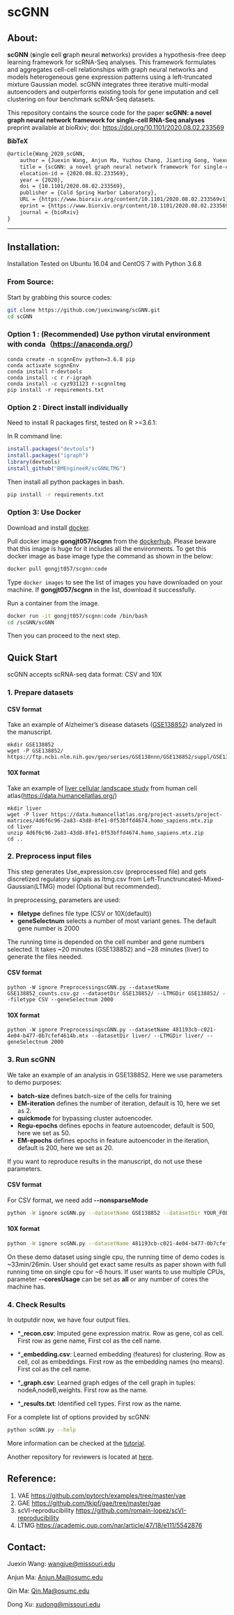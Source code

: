 # scGNN   

## About:

__scGNN__ (**s**ingle **c**ell **g**raph **n**eural **n**etworks) provides a hypothesis-free deep learning framework for scRNA-Seq analyses. This framework formulates and aggregates cell-cell relationships with graph neural networks and models heterogeneous gene expression patterns using a left-truncated mixture Gaussian model. scGNN integrates three iterative multi-modal autoencoders and outperforms existing tools for gene imputation and cell clustering on four benchmark scRNA-Seq datasets.

This repository contains the source code for the paper **scGNN: a novel graph neural network framework for single-cell RNA-Seq analyses** preprint available at bioRxiv; doi: https://doi.org/10.1101/2020.08.02.233569

**BibTeX**

```latex
@article{Wang_2020_scGNN,
	author = {Juexin Wang, Anjun Ma, Yuzhou Chang, Jianting Gong, Yuexu Jiang, Hongjun Fu, Cankun Wang, Ren Qi, Qin Ma, Dong Xu},
	title = {scGNN: a novel graph neural network framework for single-cell RNA-Seq analyses},
	elocation-id = {2020.08.02.233569},
	year = {2020},
	doi = {10.1101/2020.08.02.233569},
	publisher = {Cold Spring Harbor Laboratory},
	URL = {https://www.biorxiv.org/content/10.1101/2020.08.02.233569v1},
	eprint = {https://www.biorxiv.org/content/10.1101/2020.08.02.233569v1.full.pdf},
	journal = {bioRxiv}
}
```
--------------------------------------------------------------------------------

## Installation:

Installation Tested on Ubuntu 16.04 and CentOS 7 with Python 3.6.8

### From Source:

Start by grabbing this source codes:

```bash
git clone https://github.com/juexinwang/scGNN.git
cd scGNN
```

### Option 1 : (Recommended) Use python virutal environment with conda（<https://anaconda.org/>）

```shell
conda create -n scgnnEnv python=3.6.8 pip
conda activate scgnnEnv
conda install r-devtools
conda install -c r r-igraph
conda install -c cyz931123 r-scgnnltmg
pip install -r requirements.txt
```

### Option 2 : Direct install individually

Need to install R packages first, tested on R >=3.6.1:

In R command line:

```R
install.packages("devtools")
install.packages("igraph")
library(devtools)
install_github("BMEngineeR/scGNNLTMG")
```

Then install all python packages in bash.

```bash
pip install -r requirements.txt
```

### Option 3: Use Docker

Download and install [docker](https://www.docker.com/products/docker-desktop).

Pull docker image **gongjt057/scgnn** from the [dockerhub](https://hub.docker.com/). Please beware that this image is huge for it includes all the environments. To get this docker image as base image type the command as shown in the below:

```bash
docker pull gongjt057/scgnn:code
```

Type `docker images` to see the list of images you have downloaded on your machine. If **gongjt057/scgnn** in the list, download it successfully.

Run a container from the image.

```bash
docker run -it gongjt057/scgnn:code /bin/bash
cd /scGNN/scGNN
```

Then you can proceed to the next step.

## Quick Start

scGNN accepts scRNA-seq data format: CSV and 10X

### 1. Prepare datasets

#### CSV format

Take an example of Alzheimer’s disease datasets ([GSE138852](https://www.ncbi.nlm.nih.gov/geo/query/acc.cgi?acc=GSE138852)) analyzed in the manuscript.

```shell
mkdir GSE138852
wget -P GSE138852/ https://ftp.ncbi.nlm.nih.gov/geo/series/GSE138nnn/GSE138852/suppl/GSE138852_counts.csv.gz
```

#### 10X format

Take an example of [liver cellular landscape study](https://data.humancellatlas.org/explore/projects/4d6f6c96-2a83-43d8-8fe1-0f53bffd4674) from human cell atlas(<https://data.humancellatlas.org/>)

```shell
mkdir liver
wget -P liver https://data.humancellatlas.org/project-assets/project-matrices/4d6f6c96-2a83-43d8-8fe1-0f53bffd4674.homo_sapiens.mtx.zip
cd liver
unzip 4d6f6c96-2a83-43d8-8fe1-0f53bffd4674.homo_sapiens.mtx.zip
cd ..
```

### 2. Preprocess input files

This step generates Use_expression.csv (preprocessed file) and gets discretized regulatory signals as ltmg.csv from Left-Trunctruncated-Mixed-Gaussian(LTMG) model (Optional but recommended).  

In preprocessing, parameters are used:

- **filetype** defines file type (CSV or 10X(default))  
- **geneSelectnum** selects a number of most variant genes. The default gene number is 2000 

The running time is depended on the cell number and gene numbers selected. It takes ~20 minutes (GSE138852) and ~28 minutes (liver) to generate the files needed.

#### CSV format

```shell
python -W ignore PreprocessingscGNN.py --datasetName GSE138852_counts.csv.gz --datasetDir GSE138852/ --LTMGDir GSE138852/ --filetype CSV --geneSelectnum 2000
```

#### 10X format

```shell
python -W ignore PreprocessingscGNN.py --datasetName 481193cb-c021-4e04-b477-0b7cfef4614b.mtx --datasetDir liver/ --LTMGDir liver/ --geneSelectnum 2000
```

### 3. Run scGNN

We take an example of an analysis in GSE138852. Here we use parameters to demo purposes:

- **batch-size** defines batch-size of the cells for training
- **EM-iteration** defines the number of iteration, default is 10, here we set as 2. 
- **quickmode** for bypassing cluster autoencoder.
- **Regu-epochs** defines epochs in feature autoencoder, default is 500, here we set as 50.
- **EM-epochs** defines epochs in feature autoencoder in the iteration, default is 200, here we set as 20.

If you want to reproduce results in the manuscript, do not use these parameters. 

#### CSV format

For CSV format, we need add **--nonsparseMode**

```bash
python -W ignore scGNN.py --datasetName GSE138852 --datasetDir YOUR_FOLDER --LTMGDir ./ --outputDir outputdir/ --EM-iteration 2 --Regu-epochs 50 --EM-epochs 20 --quickmode --nonsparseMode
```

#### 10X format

```bash
python -W ignore scGNN.py --datasetName 481193cb-c021-4e04-b477-0b7cfef4614b.mtx --LTMGDir liver/ --datasetDir YOUR_FOLDER --outputDir outputdir/ --EM-iteration 2 --Regu-epochs 50 --EM-epochs 20 --quickmode
```

On these demo dataset using single cpu, the running time of demo codes is ~33min/26min. User should get exact same results as paper shown with full running time on single cpu for ~6 hours. If user wants to use multiple CPUs, parameter **--coresUsage** can be set as **all** or any number of cores the machine has.

### 4. Check Results

In outputdir now, we have four output files.

- ***_recon.csv**:        Imputed gene expression matrix. Row as gene, col as cell. First row as gene name, First col as the cell name. 

- ***_embedding.csv**:    Learned embedding (features) for clustering. Row as cell, col as embeddings. First row as the embedding names (no means). First col as the cell name.

- ***_graph.csv**:        Learned graph edges of the cell graph in tuples: nodeA,nodeB,weights. First row as the name.

- ***_results.txt**:      Identified cell types. First row as the name. 

For a complete list of options provided by scGNN:

```bash
python scGNN.py --help
```

More information can be checked at the [tutorial](https://github.com/juexinwang/scGNN/tree/master/tutorial).

Another repository for reviewers is located at [here](https://github.com/scgnn/scGNN/).

## Reference:

1. VAE <https://github.com/pytorch/examples/tree/master/vae>
2. GAE <https://github.com/tkipf/gae/tree/master/gae>
3. scVI-reproducibility <https://github.com/romain-lopez/scVI-reproducibility>
4. LTMG <https://academic.oup.com/nar/article/47/18/e111/5542876>

## Contact:

Juexin Wang: wangjue@missouri.edu

Anjun Ma: Anjun.Ma@osumc.edu

Qin Ma: Qin.Ma@osumc.edu

Dong Xu: xudong@missouri.edu
